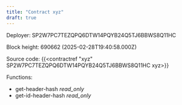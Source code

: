 ```yaml
---
title: "Contract xyz"
draft: true
---
```

Deployer: SP2W7PC7TEZQPQ6DTW14PQYB24Q5TJ6BBWS8Q11HC


 



Block height: 690662 (2025-02-28T19:40:58.000Z)

Source code: {{<contractref "xyz" SP2W7PC7TEZQPQ6DTW14PQYB24Q5TJ6BBWS8Q11HC xyz>}}

Functions:

* get-header-hash _read_only_
* get-id-header-hash _read_only_
